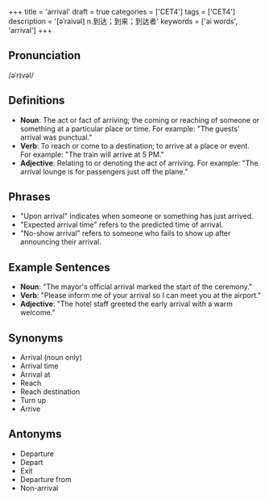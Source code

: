 +++
title = 'arrival'
draft = true
categories = ['CET4']
tags = ['CET4']
description = '[əˈraivəl] n.到达；到来；到达者'
keywords = ['ai words', 'arrival']
+++

## Pronunciation
/əˈrɪvəl/

## Definitions
- **Noun**: The act or fact of arriving; the coming or reaching of someone or something at a particular place or time. For example: "The guests' arrival was punctual."
- **Verb**: To reach or come to a destination; to arrive at a place or event. For example: "The train will arrive at 5 PM."
- **Adjective**: Relating to or denoting the act of arriving. For example: "The arrival lounge is for passengers just off the plane."

## Phrases
- "Upon arrival" indicates when someone or something has just arrived.
- "Expected arrival time" refers to the predicted time of arrival.
- "No-show arrival" refers to someone who fails to show up after announcing their arrival.

## Example Sentences
- **Noun**: "The mayor's official arrival marked the start of the ceremony."
- **Verb**: "Please inform me of your arrival so I can meet you at the airport."
- **Adjective**: "The hotel staff greeted the early arrival with a warm welcome."

## Synonyms
- Arrival (noun only)
- Arrival time
- Arrival at
- Reach
- Reach destination
- Turn up
- Arrive

## Antonyms
- Departure
- Depart
- Exit
- Departure from
- Non-arrival
